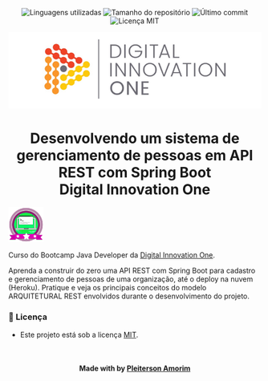 <!-- Badges session -->
<p align="center">  
  <!-- languages -->
  <img src="https://img.shields.io/github/languages/count/pleiterson/api-rest-springboot?style=social" alt="Linguagens utilizadas">
  <!-- repo size -->
  <img src="https://img.shields.io/github/repo-size/Pleiterson/api-rest-springboot?style=social" alt="Tamanho do repositório">
  <!-- last commit -->
  <img src="https://img.shields.io/github/last-commit/Pleiterson/api-rest-springboot?style=social" alt="Último commit">
  <!-- licence MIT -->
  <img src="https://img.shields.io/github/license/Pleiterson/api-rest-springboot?style=social" alt="Licença MIT">
</p>

<!--Banner session-->
<p align="center">
  <img src="./assets/banner.png" alt="DIO" title="Digital Innovation One">
</p>

<!--About session-->
<h1 align="center">Desenvolvendo um sistema de gerenciamento de pessoas em API REST com Spring Boot<br>Digital Innovation One</h1>

<img src="./assets/badge.png" title="Badge" width="70" height="70">

Curso do Bootcamp Java Developer da [Digital Innovation One](https://digitalinnovation.one/).

Aprenda a construir do zero uma API REST com Spring Boot para cadastro e gerenciamento de pessoas de uma organização, até o deploy na nuvem (Heroku). Pratique e veja os principais conceitos do modelo ARQUITETURAL REST envolvidos durante o desenvolvimento do projeto.

<!--License session-->
<h3>📝 Licença</h3>

- Este projeto está sob a licença [MIT](./LICENSE).

<!--Bottom session-->
<br><h4 align=center>Made with by <a target="_blank" href="https://pleiterson.vercel.app" >Pleiterson Amorim</a></h4>